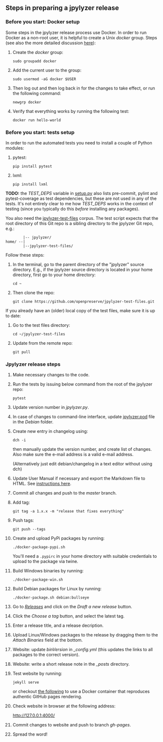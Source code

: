 ## Steps in preparing a jpylyzer release

### Before you start: Docker setup

Some steps in the jpylyzer release process use Docker. In order to run Docker as a non-root user, it is helpful to create a Unix *docker* group. Steps (see also the more detailed discussion [here](https://docs.docker.com/install/linux/linux-postinstall/)):

1. Create the *docker* group:
    ```
    sudo groupadd docker
    ```
1. Add the current user to the group:
    ```
    sudo usermod -aG docker $USER
    ```
1. Then log out and then log back in for the changes to take effect, or run the following command:
    ```
    newgrp docker
    ```
1. Verify that everything works by running the following test:
    ```
    docker run hello-world
    ```

### Before you start: tests setup

In order to run the automated tests you need to install a couple of Python modules:

1. pytest:
   ```
   pip install pytest
   ```

1. lxml:
   ```
   pip install lxml
   ```


**TODO:** the *TEST_DEPS* variable in [setup.py](./setup.py) also lists pre-commit, pylint and
pytest-coverage as test dependencies, but these are not used in any of the tests. It's not
entirely clear to me how *TEST_DEPS* works in the context of testing (since you typically
do this *before* installing any packages).

You also need the [jpylyzer-test-files](https://github.com/openpreserve/jpylyzer-test-files) corpus. 
The test script expects that the root directory of this Git repo is a sibling directory to the jpylyzer 
Git repo, e.g.:

```
        |-- jpylyzer/
home/ --|      
        |--jpylyzer-test-files/
```

Follow these steps:

1. In the terminal, go to the parent directory of the "jpylyzer" source directory. E.g., if the jpylyzer
   source directory is located in your home directory, first go to your home directory:
   ```
   cd ~
   ```
1. Then clone the repo:
   ```
   git clone https://github.com/openpreserve/jpylyzer-test-files.git
   ```

If you already have an (older) local copy of the test files, make sure it is up
to date:

1. Go to the test files directory:
   ```
   cd ~/jpylyzer-test-files
   ```
1. Update from the remote repo:
   ```
   git pull
   ```

### Jpylyzer release steps

1. Make necessary changes to the code.

1. Run the tests by issuing below command from the root of the jpylyzer repo:
   ```
   pytest
   ```

1. Update version number in *jpylyzer.py*.

1. In case of changes to command-line interface, update [jpylyzer.pod](debian/jpylyzer.pod) file in the *Debian* folder.

1. Create new entry in changelog using:
    ```
    dch -i
    ```
    then manually update the version number, and create list of changes. Also make sure the e-mail address is a valid e-mail address.

    (Alternatively just edit debian/changelog in a text editor without using dch)

1. Update User Manual if necessary and export the Markdown file to HTML. See [instructions here](./doc).

1. Commit all changes and push to the *master* branch.

1. Add tag:
    ```
    git tag -a 1.x.x -m "release that fixes everything"
    ```
1. Push tags:
    ```
    git push --tags
    ```
1. Create and upload PyPi packages by running:
    ```
    ./docker-package-pypi.sh
    ```
    You'll need a `.pypirc` in your home directory with suitable credentials to upload to the package via twine.
1. Build Windows binaries by running:
    ```
    ./docker-package-win.sh
    ```
1. Build Debian packages for Linux by running:
    ```
    ./docker-package.sh debian:bullseye
    ```
1. Go to [*Releases*](https://github.com/openpreserve/jpylyzer/releases) and click on the *Draft a new release* button.

1. Click the *Choose a tag* button, and select the latest tag.

1. Enter a release title, and a release decription.

1. Upload Linux/Windows packages to the release by dragging them to the *Attach Binaries* field at the bottom.

1. Website: update *binVersion* in *_config.yml* (this updates the links to all packages to the correct version).

1. Website: write a short release note in the *_posts* directory.

1. Test website by running:
    ```
    jekyll serve
    ```
    or checkout [the following](https://github.com/Starefossen/docker-github-pages) to use a Docker container that reproduces authentic GitHub pages rendering.
1. Check website in browser at the following address:

    <http://127.0.0.1:4000/>

1. Commit changes to website and push to branch *gh-pages*.

1. Spread the word!
